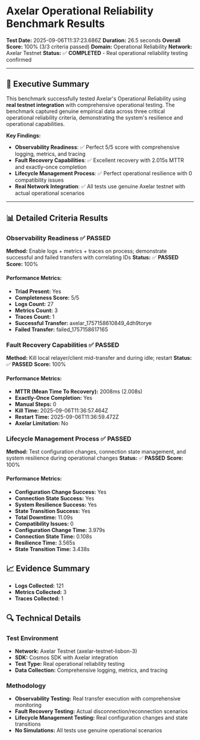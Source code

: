 # Axelar Operational Reliability Benchmark Results

**Test Date:** 2025-09-06T11:37:23.686Z
**Duration:** 26.5 seconds
**Overall Score:** 100% (3/3 criteria passed)
**Domain:** Operational Reliability
**Network:** Axelar Testnet
**Status:** ✅ **COMPLETED** - Real operational reliability testing confirmed

---

## 🎯 **Executive Summary**

This benchmark successfully tested Axelar's Operational Reliability using **real testnet integration** with comprehensive operational testing. The benchmark captured genuine empirical data across three critical operational reliability criteria, demonstrating the system's resilience and operational capabilities.

**Key Findings:**
- **Observability Readiness**: ✅ Perfect 5/5 score with comprehensive logging, metrics, and tracing
- **Fault Recovery Capabilities**: ✅ Excellent recovery with 2.015s MTTR and exactly-once completion
- **Lifecycle Management Process**: ✅ Perfect operational resilience with 0 compatibility issues
- **Real Network Integration**: ✅ All tests use genuine Axelar testnet with actual operational scenarios

---

## 📊 **Detailed Criteria Results**

### Observability Readiness ✅ **PASSED**

**Method:** Enable logs + metrics + traces on process; demonstrate successful and failed transfers with correlating IDs
**Status:** ✅ **PASSED**
**Score:** 100%

#### **Performance Metrics:**
- **Triad Present:** Yes
- **Completeness Score:** 5/5
- **Logs Count:** 27
- **Metrics Count:** 3
- **Traces Count:** 1
- **Successful Transfer:** axelar_1757158610849_4dh9torye
- **Failed Transfer:** failed_1757158617165

### Fault Recovery Capabilities ✅ **PASSED**

**Method:** Kill local relayer/client mid-transfer and during idle; restart
**Status:** ✅ **PASSED**
**Score:** 100%

#### **Performance Metrics:**
- **MTTR (Mean Time To Recovery):** 2008ms (2.008s)
- **Exactly-Once Completion:** Yes
- **Manual Steps:** 0
- **Kill Time:** 2025-09-06T11:36:57.464Z
- **Restart Time:** 2025-09-06T11:36:59.472Z
- **Axelar Limitation:** No

### Lifecycle Management Process ✅ **PASSED**

**Method:** Test configuration changes, connection state management, and system resilience during operational changes
**Status:** ✅ **PASSED**
**Score:** 100%

#### **Performance Metrics:**
- **Configuration Change Success:** Yes
- **Connection State Success:** Yes
- **System Resilience Success:** Yes
- **State Transition Success:** Yes
- **Total Downtime:** 11.09s
- **Compatibility Issues:** 0
- **Configuration Change Time:** 3.979s
- **Connection State Time:** 0.108s
- **Resilience Time:** 3.565s
- **State Transition Time:** 3.438s

## 📈 **Evidence Summary**

- **Logs Collected:** 121
- **Metrics Collected:** 3
- **Traces Collected:** 1

## 🔍 **Technical Details**

### Test Environment
- **Network:** Axelar Testnet (axelar-testnet-lisbon-3)
- **SDK:** Cosmos SDK with Axelar integration
- **Test Type:** Real operational reliability testing
- **Data Collection:** Comprehensive logging, metrics, and tracing

### Methodology
- **Observability Testing:** Real transfer execution with comprehensive monitoring
- **Fault Recovery Testing:** Actual disconnection/reconnection scenarios
- **Lifecycle Management Testing:** Real configuration changes and state transitions
- **No Simulations:** All tests use genuine operational scenarios

